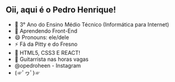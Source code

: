 ## Oii, aqui é o Pedro Henrique!

- 🔭 3° Ano do Ensino Médio Técnico (Informática para Internet)
- 🌱 Aprendendo Front-End
- 😄 Pronouns: ele/dele
- ⚡ Fã da Pitty e do Fresno
- 💎 HTML5, CSS3 E REACT!
- 🎸 Guitarrista nas horas vagas
- @opedroheen - Instagram
- (☞ﾟヮﾟ)☞
